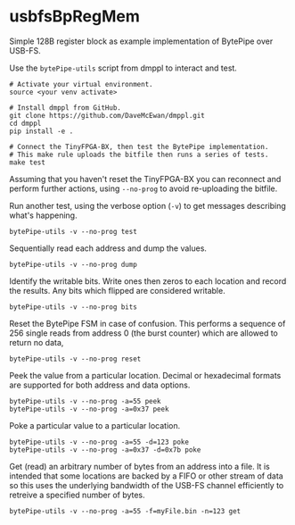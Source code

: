 
usbfsBpRegMem
=============

Simple 128B register block as example implementation of BytePipe over USB-FS.

Use the `bytePipe-utils` script from dmppl to interact and test.

```
# Activate your virtual environment.
source <your venv activate>

# Install dmppl from GitHub.
git clone https://github.com/DaveMcEwan/dmppl.git
cd dmppl
pip install -e .

# Connect the TinyFPGA-BX, then test the BytePipe implementation.
# This make rule uploads the bitfile then runs a series of tests.
make test
```

Assuming that you haven't reset the TinyFPGA-BX you can reconnect and perform
further actions, using `--no-prog` to avoid re-uploading the bitfile.

Run another test, using the verbose option (`-v`) to get messages describing
what's happening.
```
bytePipe-utils -v --no-prog test
```

Sequentially read each address and dump the values.
```
bytePipe-utils -v --no-prog dump
```

Identify the writable bits.
Write ones then zeros to each location and record the results.
Any bits which flipped are considered writable.
```
bytePipe-utils -v --no-prog bits
```

Reset the BytePipe FSM in case of confusion.
This performs a sequence of 256 single reads from address 0 (the burst counter)
which are allowed to return no data,
```
bytePipe-utils -v --no-prog reset
```

Peek the value from a particular location.
Decimal or hexadecimal formats are supported for both address and data options.
```
bytePipe-utils -v --no-prog -a=55 peek
bytePipe-utils -v --no-prog -a=0x37 peek
```

Poke a particular value to a particular location.
```
bytePipe-utils -v --no-prog -a=55 -d=123 poke
bytePipe-utils -v --no-prog -a=0x37 -d=0x7b poke
```

Get (read) an arbitrary number of bytes from an address into a file.
It is intended that some locations are backed by a FIFO or other stream of data
so this uses the underlying bandwidth of the USB-FS channel efficiently to
retreive a specified number of bytes.
```
bytePipe-utils -v --no-prog -a=55 -f=myFile.bin -n=123 get
```
